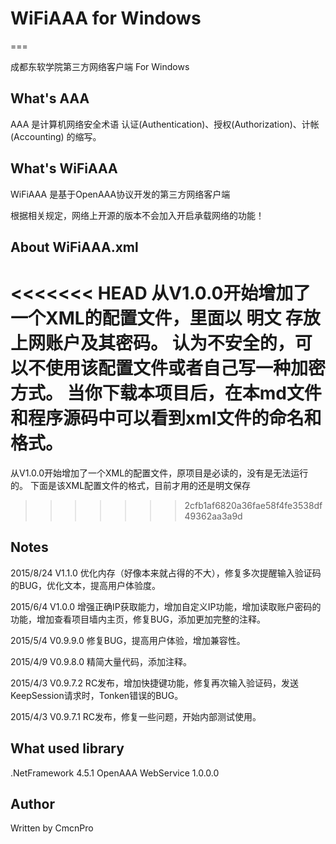 # WiFiAAA for Windows
===

成都东软学院第三方网络客户端 For Windows

## What's AAA

AAA 是计算机网络安全术语 认证(Authentication)、授权(Authorization)、计帐(Accounting) 的缩写。

## What's WiFiAAA

WiFiAAA 是基于OpenAAA协议开发的第三方网络客户端

根据相关规定，网络上开源的版本不会加入开启承载网络的功能！

## About WiFiAAA.xml
<<<<<<< HEAD
从V1.0.0开始增加了一个XML的配置文件，里面以 明文 存放上网账户及其密码。
认为不安全的，可以不使用该配置文件或者自己写一种加密方式。
当你下载本项目后，在本md文件和程序源码中可以看到xml文件的命名和格式。
=======
从V1.0.0开始增加了一个XML的配置文件，原项目是必读的，没有是无法运行的。
下面是该XML配置文件的格式，目前才用的还是明文保存
>>>>>>> 2cfb1af6820a36fae58f4fe3538df49362aa3a9d
<config>
	<UserID></UserID>
	<UserPW></UserPW>
</config>

## Notes
2015/8/24 V1.1.0 优化内存（好像本来就占得的不大），修复多次提醒输入验证码的BUG，优化文本，提高用户体验度。

2015/6/4 V1.0.0 增强正确IP获取能力，增加自定义IP功能，增加读取账户密码的功能，增加查看项目墙内主页，修复BUG，添加更加完整的注释。

2015/5/4 V0.9.9.0 修复BUG，提高用户体验，增加兼容性。

2015/4/9 V0.9.8.0 精简大量代码，添加注释。

2015/4/3 V0.9.7.2 RC发布，增加快捷键功能，修复再次输入验证码，发送KeepSession请求时，Tonken错误的BUG。

2015/4/3 V0.9.7.1 RC发布，修复一些问题，开始内部测试使用。

## What used library

.NetFramework 4.5.1 	OpenAAA WebService 1.0.0.0

## Author

Written by CmcnPro
